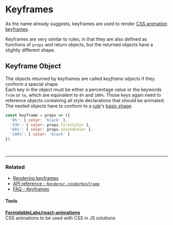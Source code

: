 # Keyframes

As the name already suggests, keyframes are used to render [CSS animation keyframes](https://developer.mozilla.org/en-US/docs/Web/CSS/CSS_Animations/Using_CSS_animations).

Keyframes are very similar to rules, in that they are also defined as functions of `props` and return objects, but the returned objects have a slightly different shape.

## Keyframe Object
The objects returned by keyframes are called *keyframe objects* if they conform a special shape.<br>Each key in the object must be either a percentage value or the keywords `from` or `to`, which are equivalent to `0%` and `100%`. Those keys again need to reference objects containing all style declarations that should be animated. The nested objects have to conform to a [rule](Rules.md)'s [basic shape](Rules.md#basicshape).

```javascript
const keyframe = props => ({
  '0%': { color: 'black' },
  '33%': { color: props.firstColor },
  '66%': { color: props.secondColor },
  '100%': { color: 'black' }
})
```
<br>

---

### Related
* [Rendering keyframes](Renderer.md#renderkeyframe)
* [API reference - `Renderer.renderKeyframe` ](../api/Renderer.md#renderkeyframe-props)
* [FAQ - Keyframes](../FAQ.md#keyframes)

#### Tools
**[FormidableLabs/react-animations](https://github.com/FormidableLabs/react-animations)**<br>
CSS animations to be used with CSS in JS solutions
